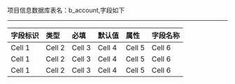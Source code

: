 项目信息数据库表名：b_account,字段如下

---
| 字段标识 | 类型 | 必填  | 默认值  | 属性  | 字段名称
|:----------|:----------|:----------|:----------|:----------|:----------|
| Cell 1    | Cell 2    | Cell 3    | Cell 4    | Cell 5    | Cell 6    |
| Cell 1    | Cell 2    | Cell 3    | Cell 4    | Cell 5    | Cell 6    |
| Cell 1    | Cell 2    | Cell 3    | Cell 4    | Cell 5    | Cell 6    |
